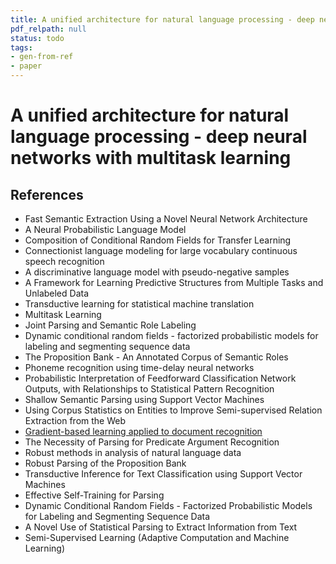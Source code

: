 ```yaml
---
title: A unified architecture for natural language processing - deep neural networks with multitask learning
pdf_relpath: null
status: todo
tags:
- gen-from-ref
- paper
---
```


# A unified architecture for natural language processing - deep neural networks with multitask learning

## References

- Fast Semantic Extraction Using a Novel Neural Network Architecture
- A Neural Probabilistic Language Model
- Composition of Conditional Random Fields for Transfer Learning
- Connectionist language modeling for large vocabulary continuous speech recognition
- A discriminative language model with pseudo-negative samples
- A Framework for Learning Predictive Structures from Multiple Tasks and Unlabeled Data
- Transductive learning for statistical machine translation
- Multitask Learning
- Joint Parsing and Semantic Role Labeling
- Dynamic conditional random fields - factorized probabilistic models for labeling and segmenting sequence data
- The Proposition Bank - An Annotated Corpus of Semantic Roles
- Phoneme recognition using time-delay neural networks
- Probabilistic Interpretation of Feedforward Classification Network Outputs, with Relationships to Statistical Pattern Recognition
- Shallow Semantic Parsing using Support Vector Machines
- Using Corpus Statistics on Entities to Improve Semi-supervised Relation Extraction from the Web
- [Gradient-based learning applied to document recognition](./gradient-based-learning-applied-to-document-recognition.md)
- The Necessity of Parsing for Predicate Argument Recognition
- Robust methods in analysis of natural language data
- Robust Parsing of the Proposition Bank
- Transductive Inference for Text Classification using Support Vector Machines
- Effective Self-Training for Parsing
- Dynamic Conditional Random Fields - Factorized Probabilistic Models for Labeling and Segmenting Sequence Data
- A Novel Use of Statistical Parsing to Extract Information from Text
- Semi-Supervised Learning (Adaptive Computation and Machine Learning)
